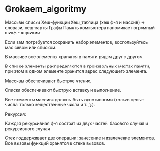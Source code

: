 # Grokaem_algoritmy
Массивы
списки
Хеш-функции 
Хеш_таблица (хеш ф-я и массив) -> словари, хеш-карты
Графы
Память компьютера напоминает огромный шкаф с ящиками.

Если вам потребуется сохранить набор элементов, воспользуйтесь мас­
сивом или списком.

В массиве все элементы хранятся в памяти рядом друг с другом.

В списке элементы распределяются в произвольных местах памяти, при
этом в одном элементе хранится адрес следующего элемента.

Массивы обеспечивают быстрое чтение.

Списки обеспечивают быструю вставку и выполнение.

Все элементы массива должны быть однотипными (только целые числа,
только вещественные числа и т. д.).

Рекурсия:

Каждая рекурсивная ф-я состоит из двух частей: базового случая и рекурсивного случая

Стек поддерживает две операции: занесение и извлечение элементов.
Все вызовы функций хранятся в стеке вызовов.
